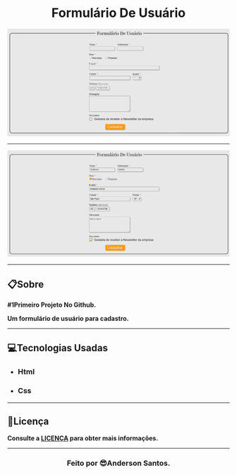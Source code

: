 <h1 align="center"><b>Formulário De Usuário</h1>

![](form/img/form.PNG)
___
![](form/img/form2.PNG)
___


## 📋**Sobre**


#1Primeiro Projeto No Github.

Um formulário de usuário para cadastro.
___

## **💻Tecnologias Usadas**
- ### Html
- ### Css
---

## 📝Licença
Consulte a [LICENÇA](https://github.com/AAndersonSantos/Form/blob/main/LICENSE) para obter mais informações.

---

<h3 align="center"><b>Feito por 😎Anderson Santos.
</h3>
